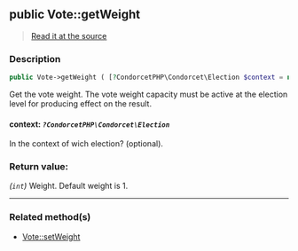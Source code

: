 ## public Vote::getWeight

> [Read it at the source](https://github.com/julien-boudry/Condorcet/blob/master/src/Vote.php#L687)

### Description    

```php
public Vote->getWeight ( [?CondorcetPHP\Condorcet\Election $context = null] ): int
```

Get the vote weight. The vote weight capacity must be active at the election level for producing effect on the result.
    

#### **context:** *`?CondorcetPHP\Condorcet\Election`*   
In the context of wich election? (optional).    


### Return value:   

*(`int`)* Weight. Default weight is 1.


---------------------------------------

### Related method(s)      

* [Vote::setWeight](/Docs/ApiReferences/Vote%20Class/public%20Vote--setWeight.md)    
